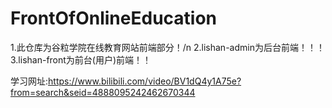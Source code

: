 # FrontOfOnlineEducation

1.此仓库为谷粒学院在线教育网站前端部分！/n
2.lishan-admin为后台前端！！！
3.lishan-front为前台(用户)前端！！

学习网址:https://www.bilibili.com/video/BV1dQ4y1A75e?from=search&seid=4888095242462670344
